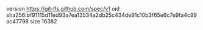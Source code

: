 version https://git-lfs.github.com/spec/v1
oid sha256:bf91115d11ed93a7ea13534a2db25c434de91c10b3f65e6c7e9fa4c99ac47798
size 16382
